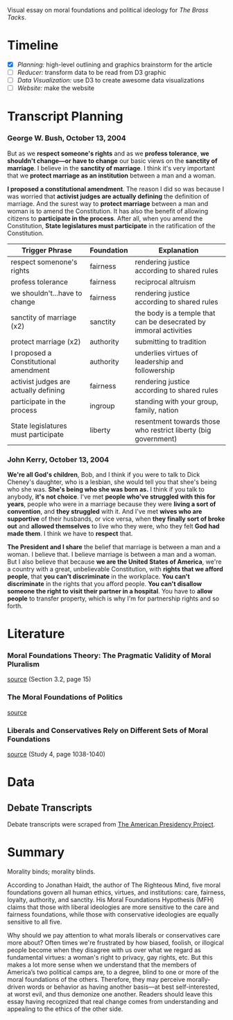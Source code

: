 Visual essay on moral foundations and political ideology for _The Brass Tacks_.

# Timeline

- [x] *Planning:* high-level outlining and graphics brainstorm for the article
- [ ] *Reducer:* transform data to be read from D3 graphic
- [ ] *Data Visualization:* use D3 to create awesome data visualizations
- [ ] *Website:* make the website

# Transcript Planning

### George W. Bush, October 13, 2004

But as we **respect someone's rights** and as we **profess tolerance**, **we shouldn't change—or have to change** our basic views on the **sanctity of marriage**. I believe in the **sanctity of marriage**. I think it's very important that we **protect marriage as an institution** between a man and a woman.

**I proposed a constitutional amendment**. The reason I did so was because I was worried that **activist judges are actually defining** the definition of marriage. And the surest way to **protect marriage** between a man and woman is to amend the Constitution. It has also the benefit of allowing citizens to **participate in the process**. After all, when you amend the Constitution, **State legislatures must participate** in the ratification of the Constitution.

| Trigger Phrase                        | Foundation | Explanation                                                       |
|---------------------------------------|------------|-------------------------------------------------------------------|
| respect somenone's rights             | fairness   | rendering justice according to shared rules                       |
| profess tolerance                     | fairness   | reciprocal altruism                                               |
| we shouldn't...have to change         | fairness   | rendering justice according to shared rules                       |
| sanctity of marriage (x2)             | sanctity   | the body is a temple that can be desecrated by immoral activities |
| protect marriage (x2)                 | authority  | submitting to tradition                                           |
| I proposed a Constitutional amendment | authority  | underlies virtues of leadership and followership                  |
| activist judges are actually defining | fairness   | rendering justice according to shared rules                       |
| participate in the process            | ingroup    | standing with your group, family, nation                          |
| State legislatures must participate   | liberty    | resentment towards those who restrict liberty (big government)    |

### John Kerry, October 13, 2004

**We're all God's children**, Bob, and I think if you were to talk to Dick Cheney's daughter, who is a lesbian, she would tell you that shee's being who she was. **She's being who she was born as.** I think if you talk to anybody, **it's not choice**. I've met **people who've struggled with this for years**, people who were in a marriage because they were **living a sort of convention**, and **they struggled** with it. And I've met **wives who are supportive** of their husbands, or vice versa, when **they finally sort of broke out** and **allowed themselves** to live who they were, who they felt **God had made them**. I think we have to **respect** that.

**The President and I share** the belief that marriage is between a man and a woman. I believe that. I believe marriage is between a man and a woman. But I also believe that because **we are the United States of America**, we're a country with a great, unbelievable Constitution, with **rights that we afford people**, that **you can't discriminate** in the workplace. **You can't discriminate** in the rights that you afford people. **You can't disallow someone the right to visit their partner in a hospital**. You have to **allow people** to transfer property, which is why I'm for partnership rights and so forth.



# Literature

### Moral Foundations Theory: The Pragmatic Validity of Moral Pluralism
[source](https://www.dropbox.com/s/us7jlqdpse0ek1e/Moral%20Foundations%20Theory%20The%20Pragmatic%20Validity%20of%20Moral%20Pluralism.pdf?dl=0) (Section 3.2, page 15)

### The Moral Foundations of Politics
[source](https://www.righteousmind.com/wp-content/uploads/2013/08/ch07.RighteousMind.final_.pdf)

### Liberals and Conservatives Rely on Different Sets of Moral Foundations
[source](http://www-bcf.usc.edu/~jessegra/papers/GrahamHaidtNosek.2009.Moral%20foundations%20of%20liberals%20and%20conservatives.JPSP.pdf) (Study 4, page 1038-1040)

# Data

## Debate Transcripts

Debate transcripts were scraped from [The American Presidency Project](http://www.presidency.ucsb.edu/debates.php).

# Summary

Morality binds; morality blinds.

According to Jonathan Haidt, the author of The Righteous Mind, five moral foundations govern all human ethics, virtues, and institutions: care, fairness, loyalty, authority, and sanctity. His Moral Foundations Hypothesis (MFH) claims that those with liberal ideologies are more sensitive to the care and fairness foundations, while those with conservative ideologies are equally sensitive to all five.

Why should we pay attention to what morals liberals or conservatives care more about? Often times we're frustrated by how biased, foolish, or illogical people become when they disagree with us over what we regard as fundamental virtues: a woman's right to privacy, gay rights, etc. But this makes a lot more sense when we understand that the members of America’s two political camps are, to a degree, blind to one or more of the moral foundations of the others. Therefore, they may perceive morally-driven words or behavior as having another basis—at best self-interested, at worst evil, and thus demonize one another. Readers should leave this essay having recognized that real change comes from understanding and appealing to the ethics of the other side.
